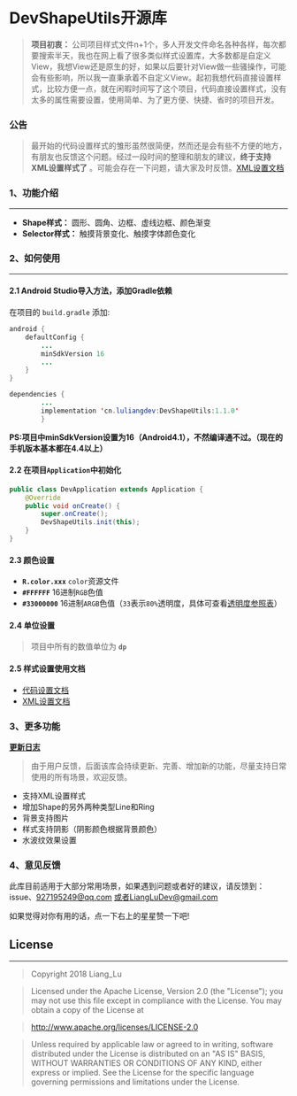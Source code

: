 # DevShapeUtils开源库

> **项目初衷：** 公司项目样式文件n+1个，多人开发文件命名各种各样，每次都要搜索半天，我也在网上看了很多类似样式设置库，大多数都是自定义View，我想View还是原生的好，如果以后要针对View做一些骚操作，可能会有些影响，所以我一直秉承着不自定义View。起初我想代码直接设置样式，比较方便一点，就在闲暇时间写了这个项目，代码直接设置样式，没有太多的属性需要设置，使用简单、为了更方便、快捷、省时的项目开发。



### 公告
> 最开始的代码设置样式的雏形虽然很简便，然而还是会有些不方便的地方，有朋友也反馈这个问题。经过一段时间的整理和朋友的建议，**终于支持XML设置样式了** 。可能会存在一下问题，请大家及时反馈。[XML设置文档](https://github.com/LiangLuDev/DevShapeUtils/blob/master/XML%E8%AE%BE%E7%BD%AE%E6%96%87%E6%A1%A3.md)

### 1、功能介绍
-------------------
- **Shape样式：** 圆形、圆角、边框、虚线边框、颜色渐变
- **Selector样式：** 触摸背景变化、触摸字体颜色变化


### 2、如何使用
-------------------
#### 2.1 Android Studio导入方法，添加Gradle依赖
在项目的 ``` build.gradle ``` 添加:
``` java
android {
    defaultConfig {
        ...
        minSdkVersion 16
        ...
    }
}

dependencies {
        ...
        implementation 'cn.luliangdev:DevShapeUtils:1.1.0'
        }
```
**PS:项目中minSdkVersion设置为16（Android4.1），不然编译通不过。（现在的手机版本基本都在4.4以上）**

#### 2.2 在项目`Application`中初始化
``` java
public class DevApplication extends Application {
    @Override
    public void onCreate() {
        super.onCreate();
        DevShapeUtils.init(this);
    }
}
```
#### 2.3 颜色设置
- **`R.color.xxx`** `color`资源文件
- **`#FFFFFF`** 16进制`RGB`色值
- **`#33000000`** 16进制`ARGB`色值（`33`表示`80%`透明度，具体可查看[透明度参照表](https://blog.csdn.net/hewuzhao/article/details/78821954)）
#### 2.4 单位设置
> 项目中所有的数值单位为 **`dp`**


#### 2.5 样式设置使用文档
- [代码设置文档](https://github.com/LiangLuDev/DevShapeUtils/blob/master/%E4%BB%A3%E7%A0%81%E8%AE%BE%E7%BD%AE%E6%96%87%E6%A1%A3.md)
- [XML设置文档](https://github.com/LiangLuDev/DevShapeUtils/blob/master/XML%E8%AE%BE%E7%BD%AE%E6%96%87%E6%A1%A3.md)


### 3、更多功能
[**更新日志**](https://github.com/LiangLuDev/DevShapeUtils/blob/master/%E6%9B%B4%E6%96%B0%E6%97%A5%E5%BF%97.md)

> 由于用户反馈，后面该库会持续更新、完善、增加新的功能，尽量支持日常使用的所有场景，欢迎反馈。

- 支持XML设置样式
- 增加Shape的另外两种类型Line和Ring
- 背景支持图片
- 样式支持阴影（阴影颜色根据背景颜色）
- 水波纹效果设置


### 4、意见反馈
此库目前适用于大部分常用场景，如果遇到问题或者好的建议，请反馈到：issue、927195249@qq.com 或者LiangLuDev@gmail.com

如果觉得对你有用的话，点一下右上的星星赞一下吧!


## License
-------------------
> Copyright 2018 Liang_Lu

> Licensed under the Apache License, Version 2.0 (the "License");
   you may not use this file except in compliance with the License.
   You may obtain a copy of the License at

> http://www.apache.org/licenses/LICENSE-2.0

> Unless required by applicable law or agreed to in writing, software
   distributed under the License is distributed on an "AS IS" BASIS,
   WITHOUT WARRANTIES OR CONDITIONS OF ANY KIND, either express or implied.
   See the License for the specific language governing permissions and
   limitations under the License.

